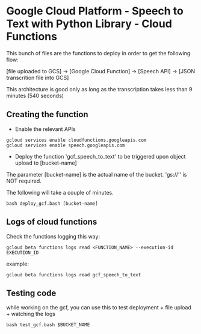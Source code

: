 # Google Cloud Platform - Speech to Text with Python Library - Cloud Functions

This bunch of files are the functions to deploy in order to get the following flow:

[file uploaded to GCS] -> [Google Cloud Function] -> [Speech API] -> [JSON transcrition file into GCS]

This architecture is good only as long as the transcription takes less than 9 minutes (540 seconds)

## Creating the function

* Enable the relevant APIs
```
gcloud services enable cloudfunctions.googleapis.com
gcloud services enable speech.googleapis.com
```

* Deploy the function 'gcf_speech_to_text' to be triggered upon object upload to [bucket-name]

The parameter [bucket-name] is the actual name of the bucket.  'gs://'' is NOT required.

The following will take a couple of minutes.
```
bash deploy_gcf.bash [bucket-name]
```

## Logs of cloud functions
Check the functions logging this way:
```
gcloud beta functions logs read <FUNCTION_NAME> --execution-id EXECUTION_ID
```
example:
```
gcloud beta functions logs read gcf_speech_to_text 
```

## Testing code
while working on the gcf, you can use this to test deployment + file upload + watching the logs
```
bash test_gcf.bash $BUCKET_NAME
```